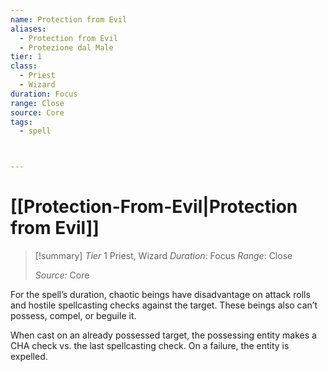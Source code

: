 ```yaml
---
name: Protection from Evil
aliases:
  - Protection from Evil
  - Protezione dal Male
tier: 1
class:
  - Priest
  - Wizard
duration: Focus
range: Close
source: Core
tags:
  - spell



---
```

# [[Protection-From-Evil|Protection from Evil]]

>[!summary]
> *Tier* 1
> Priest, Wizard
> *Duration*: Focus
> *Range*: Close
> 
> *Source:* Core

For the spell’s duration, chaotic beings have disadvantage on attack rolls and hostile spellcasting checks against the target. These beings also can’t possess, compel, or beguile it. 

When cast on an already possessed target, the possessing entity makes a CHA check vs. the last spellcasting check. On a failure, the entity is expelled.



